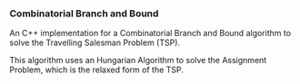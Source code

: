 ### Combinatorial Branch and Bound

An C++ implementation for a Combinatorial Branch and Bound algorithm to solve the Travelling Salesman Problem (TSP).

This algorithm uses an Hungarian Algorithm to solve the Assignment Problem, which is the relaxed form of the TSP.
